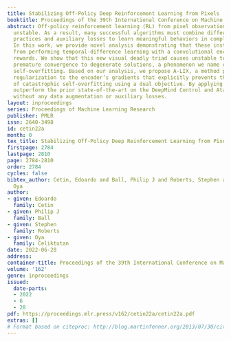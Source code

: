```yaml
---
title: Stabilizing Off-Policy Deep Reinforcement Learning from Pixels
booktitle: Proceedings of the 39th International Conference on Machine Learning
abstract: Off-policy reinforcement learning (RL) from pixel observations is notoriously
  unstable. As a result, many successful algorithms must combine different domain-specific
  practices and auxiliary losses to learn meaningful behaviors in complex environments.
  In this work, we provide novel analysis demonstrating that these instabilities arise
  from performing temporal-difference learning with a convolutional encoder and low-magnitude
  rewards. We show that this new visual deadly triad causes unstable training and
  premature convergence to degenerate solutions, a phenomenon we name catastrophic
  self-overfitting. Based on our analysis, we propose A-LIX, a method providing adaptive
  regularization to the encoder’s gradients that explicitly prevents the occurrence
  of catastrophic self-overfitting using a dual objective. By applying A-LIX, we significantly
  outperform the prior state-of-the-art on the DeepMind Control and Atari benchmarks
  without any data augmentation or auxiliary losses.
layout: inproceedings
series: Proceedings of Machine Learning Research
publisher: PMLR
issn: 2640-3498
id: cetin22a
month: 0
tex_title: Stabilizing Off-Policy Deep Reinforcement Learning from Pixels
firstpage: 2784
lastpage: 2810
page: 2784-2810
order: 2784
cycles: false
bibtex_author: Cetin, Edoardo and Ball, Philip J and Roberts, Stephen and Celiktutan,
  Oya
author:
- given: Edoardo
  family: Cetin
- given: Philip J
  family: Ball
- given: Stephen
  family: Roberts
- given: Oya
  family: Celiktutan
date: 2022-06-28
address:
container-title: Proceedings of the 39th International Conference on Machine Learning
volume: '162'
genre: inproceedings
issued:
  date-parts:
  - 2022
  - 6
  - 28
pdf: https://proceedings.mlr.press/v162/cetin22a/cetin22a.pdf
extras: []
# Format based on citeproc: http://blog.martinfenner.org/2013/07/30/citeproc-yaml-for-bibliographies/
---
```

